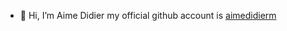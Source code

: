- 👋 Hi, I’m Aime Didier my official github account is <a href="https://github.com/aimedidierm">aimedidierm</a>
